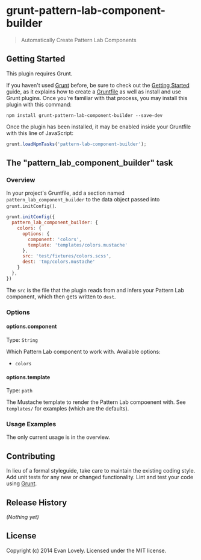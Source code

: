 # grunt-pattern-lab-component-builder

> Automatically Create Pattern Lab Components

## Getting Started
This plugin requires Grunt.

If you haven't used [Grunt](http://gruntjs.com/) before, be sure to check out the [Getting Started](http://gruntjs.com/getting-started) guide, as it explains how to create a [Gruntfile](http://gruntjs.com/sample-gruntfile) as well as install and use Grunt plugins. Once you're familiar with that process, you may install this plugin with this command:

```shell
npm install grunt-pattern-lab-component-builder --save-dev
```

Once the plugin has been installed, it may be enabled inside your Gruntfile with this line of JavaScript:

```js
grunt.loadNpmTasks('pattern-lab-component-builder');
```

## The "pattern_lab_component_builder" task

### Overview
In your project's Gruntfile, add a section named `pattern_lab_component_builder` to the data object passed into `grunt.initConfig()`.

```js
grunt.initConfig({
  pattern_lab_component_builder: {
    colors: {
      options: {
        component: 'colors',
        template: 'templates/colors.mustache'
      },
      src: 'test/fixtures/colors.scss',
      dest: 'tmp/colors.mustache'
    }
  },
})
```

The `src` is the file that the plugin reads from and infers your Pattern Lab component, which then gets written to `dest`.

### Options

#### options.component
Type: `String`

Which Pattern Lab component to work with. Available options:

- `colors`

#### options.template
Type: `path`

The Mustache template to render the Pattern Lab compoenent with. See `templates/` for examples (which are the defaults).

### Usage Examples

The only current usage is in the overview.

## Contributing
In lieu of a formal styleguide, take care to maintain the existing coding style. Add unit tests for any new or changed functionality. Lint and test your code using [Grunt](http://gruntjs.com/).

## Release History
_(Nothing yet)_

## License
Copyright (c) 2014 Evan Lovely. Licensed under the MIT license.
